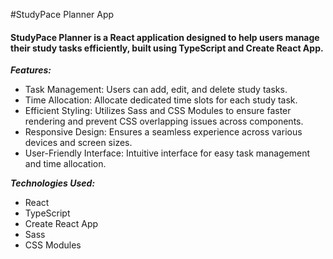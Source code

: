 #StudyPace Planner App

#### StudyPace Planner is a React application designed to help users manage their study tasks efficiently, built using TypeScript and Create React App.

<em><b>Features:</b></em>
- Task Management: Users can add, edit, and delete study tasks.
- Time Allocation: Allocate dedicated time slots for each study task.
- Efficient Styling: Utilizes Sass and CSS Modules to ensure faster rendering and prevent CSS overlapping issues across components.
- Responsive Design: Ensures a seamless experience across various devices and screen sizes.
- User-Friendly Interface: Intuitive interface for easy task management and time allocation.

<em><b>Technologies Used:</b></em>
- React
- TypeScript
- Create React App
- Sass
- CSS Modules

